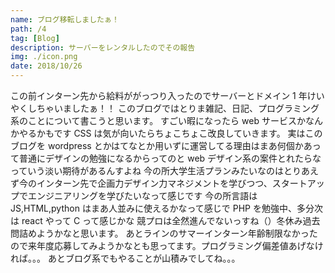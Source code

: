 ```yaml
---
name: ブログ移転しましたぁ！
path: /4
tag: [Blog]
description: サーバーをレンタルしたのでその報告
img: ./icon.png
date: 2018/10/26
---
```


この前インターン先から給料ががっつり入ったのでサーバーとドメイン 1 年けいやくしちゃいましたぁ！！
このブログではとりま雑記、日記、プログラミング系のことについて書こうと思います。
すごい暇になったら web サービスかなんかやるかもです
CSS は気が向いたらちょこちょこ改良していきます。
実はこのブログを wordpress とかはてなとか用いずに運営してる理由はまあ何個かあって普通にデザインの勉強になるからってのと web デザイン系の案件とれたらなっていう淡い期待があるんすよね
今の所大学生活プランみたいなのはとりあえず今のインターン先で企画力デザイン力マネジメントを学びつつ、スタートアップでエンジニアリングを学びたいなって感じです
今の所言語は JS,HTML,python はまあ人並みに使えるかなって感じで PHP を勉強中、多分次は react やって C って感じかな
競プロは全然進んでないっすね（）冬休み過去問詰めようかなと思います。
あとラインのサマーインターン年齢制限なかったので来年度応募してみようかなとも思ってます。プログラミング偏差値あげなければ。。。
あとブログ系でもやることが山積みでしてね。。。
